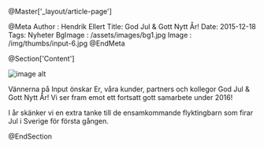 @Master['_layout/article-page']

@Meta
Author : Hendrik Ellert
Title: God Jul & Gott Nytt År!
Date: 2015-12-18
Tags: Nyheter
BgImage : /assets/images/bg1.jpg
Image : /img/thumbs/input-6.jpg
@EndMeta

@Section['Content']

![image alt](/img/nyheter/julhalsning2015.png)

Vännerna på Input önskar Er, våra kunder, partners och kollegor God Jul & Gott Nytt År! 
Vi ser fram emot ett fortsatt gott samarbete under 2016!

I år skänker vi en extra tanke till de ensamkommande flyktingbarn som firar Jul i Sverige för första gången.

@EndSection
